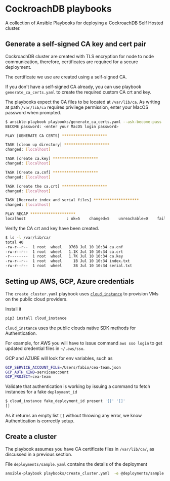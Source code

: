 # CockroachDB playbooks

A collection of Ansible Playbooks for deploying a CockroachDB Self Hosted cluster.

## Generate a self-signed CA key and cert pair

CockroachDB cluster are created with TLS encryption for node to node communication,
therefore, certificates are required for a secure deployment.

The certificate we use are created using a self-signed CA.

If you don't have a self-signed CA already, you can use playbook `generate_ca_certs.yaml`
to create the required custom CA crt and key.

The playbooks expect the CA files to be located at `/var/lib/ca`.
As writing at path `/var/lib/ca` requires privilege permission, enter your MacOS password when prompted.

```bash
$ ansible-playbook playbooks/generate_ca_certs.yaml --ask-become-pass
BECOME password: <enter your MacOS login password>

PLAY [GENERATE CA CERTS] ********************

TASK [clean up directory] ********************
changed: [localhost]

TASK [create ca.key] ********************
changed: [localhost]

TASK [Create ca.cnf] ********************
changed: [localhost]

TASK [create the ca.crt] ********************
changed: [localhost]

TASK [Recreate index and serial files] ********************
changed: [localhost]

PLAY RECAP ********************
localhost                  : ok=5    changed=5    unreachable=0    failed=0    skipped=0    rescued=0    ignored=0   
```

Verify the CA crt and key have been created.

```bash
$ ls -l /var/lib/ca/
total 40
-rw-r--r--  1 root  wheel   976B Jul 10 10:34 ca.cnf
-rw-r--r--  1 root  wheel   1.1K Jul 10 10:34 ca.crt
-r--------  1 root  wheel   1.7K Jul 10 10:34 ca.key
-rw-r--r--  1 root  wheel     1B Jul 10 10:34 index.txt
-rw-r--r--  1 root  wheel     3B Jul 10 10:34 serial.txt
```

## Setting up AWS, GCP, Azure credentials

The `create_cluster.yaml` playbook uses [`cloud_instance`](https://github.com/fabiog1901/cloud_instance) to provision VMs on the public cloud providers.

Install it

```bash
pip3 install cloud_instance
```

`cloud_instance` uses the public clouds native SDK methods for Authentication.

For example, for AWS you will have to issue command `aws sso login` to get updated credential files in `~/.aws/sso`.

GCP and AZURE will look for env variables, such as

```bash
GCP_SERVICE_ACCOUNT_FILE=/Users/fabio/cea-team.json
GCP_AUTH_KIND=serviceaccount
GCP_PROJECT=cea-team
```

Validate that authentication is working by issuing a command to fetch instances for a fake `deployment_id`

```bash
$ cloud_instance fake_deployment_id present '{}' '[]'
[]
```

As it returns an empty list `[]` without throwing any error, we know Authentication is correctly setup.

## Create a cluster

The playbook assumes you have CA certificate files in `/var/lib/ca/`, as discussed in a previous section.

File `deployments/sample.yaml` contains the details of the deployment

```bash
ansible-playbook playbooks/create_cluster.yaml  -e @deployments/sample.yaml
```
